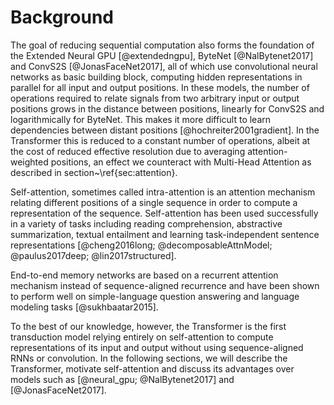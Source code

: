 # Background

The goal of reducing sequential computation also forms the foundation of the Extended Neural GPU [@extendedngpu], ByteNet [@NalBytenet2017] and ConvS2S [@JonasFaceNet2017], all of which use convolutional neural networks as basic building block, computing hidden representations in parallel for all input and output positions. In these models, the number of operations required to relate signals from two arbitrary input or output positions grows in the distance between positions, linearly for ConvS2S and logarithmically for ByteNet. This makes it more difficult to learn dependencies between distant positions [@hochreiter2001gradient]. In the Transformer this is reduced to a constant number of operations, albeit at the cost of reduced effective resolution due to averaging attention-weighted positions, an effect we counteract with Multi-Head Attention as described in section~\ref{sec:attention}. 

Self-attention, sometimes called intra-attention is an attention mechanism relating different positions of a single sequence in order to compute a representation of the sequence. Self-attention has been used successfully in a variety of tasks including reading comprehension, abstractive summarization, textual entailment and learning task-independent sentence representations [@cheng2016long; @decomposableAttnModel; @paulus2017deep; @lin2017structured].

End-to-end memory networks are based on a recurrent attention mechanism instead of sequence-aligned recurrence and have been shown to perform well on simple-language question answering and language modeling tasks [@sukhbaatar2015].

To the best of our knowledge, however, the Transformer is the first transduction model relying entirely on self-attention to compute representations of its input and output without using sequence-aligned RNNs or convolution.
In the following sections, we will describe the Transformer, motivate self-attention and discuss its advantages over models such as [@neural_gpu; @NalBytenet2017] and [@JonasFaceNet2017].


